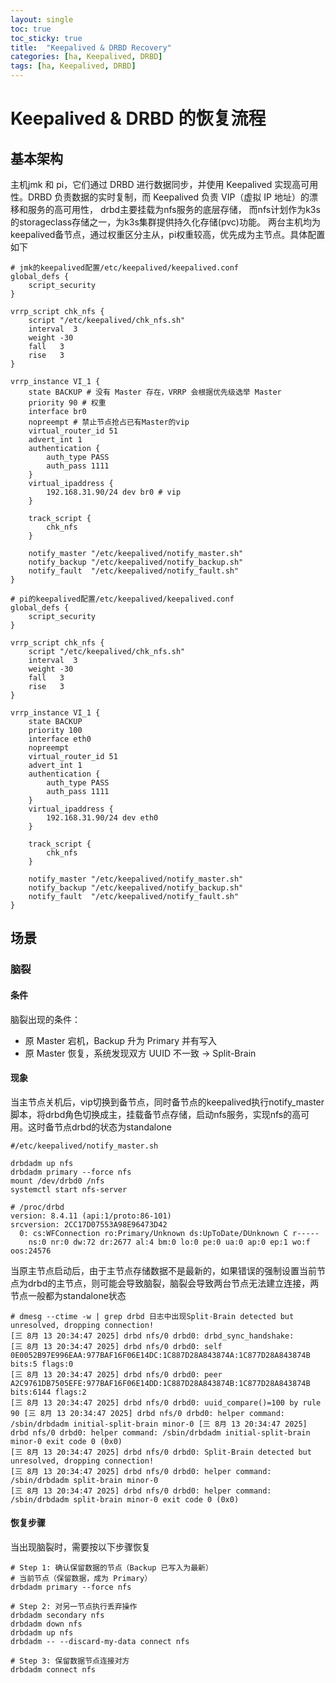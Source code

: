 ```yaml
---
layout: single
toc: true
toc_sticky: true
title:  "Keepalived & DRBD Recovery"
categories: [ha, Keepalived, DRBD]
tags: [ha, Keepalived, DRBD]
---
```


# Keepalived & DRBD 的恢复流程
## 基本架构
主机jmk 和 pi，它们通过 DRBD 进行数据同步，并使用 Keepalived 实现高可用性。DRBD 负责数据的实时复制，而 Keepalived 负责 VIP（虚拟 IP 地址）的漂移和服务的高可用性， drbd主要挂载为nfs服务的底层存储， 而nfs计划作为k3s的storageclass存储之一，为k3s集群提供持久化存储(pvc)功能。
两台主机均为keepalived备节点，通过权重区分主从，pi权重较高，优先成为主节点。具体配置如下
```
# jmk的keepalived配置/etc/keepalived/keepalived.conf
global_defs {
    script_security
}

vrrp_script chk_nfs {
    script "/etc/keepalived/chk_nfs.sh"
    interval  3
    weight -30
    fall   3
    rise   3
}

vrrp_instance VI_1 {
    state BACKUP # 没有 Master 存在，VRRP 会根据优先级选举 Master
    priority 90 # 权重
    interface br0
    nopreempt # 禁止节点抢占已有Master的vip
    virtual_router_id 51
    advert_int 1
    authentication {
        auth_type PASS
        auth_pass 1111
    }
    virtual_ipaddress {
        192.168.31.90/24 dev br0 # vip
    }

    track_script {
        chk_nfs
    }

    notify_master "/etc/keepalived/notify_master.sh"
    notify_backup "/etc/keepalived/notify_backup.sh"
    notify_fault  "/etc/keepalived/notify_fault.sh"
}
``` 
```
# pi的keepalived配置/etc/keepalived/keepalived.conf
global_defs {
    script_security
}

vrrp_script chk_nfs {
    script "/etc/keepalived/chk_nfs.sh"
    interval  3
    weight -30
    fall   3
    rise   3
}

vrrp_instance VI_1 {
    state BACKUP
    priority 100
    interface eth0
    nopreempt
    virtual_router_id 51
    advert_int 1
    authentication {
        auth_type PASS
        auth_pass 1111
    }
    virtual_ipaddress {
        192.168.31.90/24 dev eth0
    }

    track_script {
        chk_nfs
    }

    notify_master "/etc/keepalived/notify_master.sh"
    notify_backup "/etc/keepalived/notify_backup.sh"
    notify_fault  "/etc/keepalived/notify_fault.sh"
}
```
## 场景
### 脑裂
#### 条件
脑裂出现的条件：
* 原 Master 宕机，Backup 升为 Primary 并有写入
* 原 Master 恢复，系统发现双方 UUID 不一致 → Split-Brain
#### 现象
当主节点关机后，vip切换到备节点，同时备节点的keepalived执行notify_master脚本，将drbd角色切换成主，挂载备节点存储，启动nfs服务，实现nfs的高可用。这时备节点drbd的状态为standalone
```
#/etc/keepalived/notify_master.sh

drbdadm up nfs
drbdadm primary --force nfs
mount /dev/drbd0 /nfs
systemctl start nfs-server
```
```
# /proc/drbd
version: 8.4.11 (api:1/proto:86-101)
srcversion: 2CC17D07553A98E96473D42
  0: cs:WFConnection ro:Primary/Unknown ds:UpToDate/DUnknown C r-----
    ns:0 nr:0 dw:72 dr:2677 al:4 bm:0 lo:0 pe:0 ua:0 ap:0 ep:1 wo:f oos:24576

```
当原主节点启动后，由于主节点存储数据不是最新的，如果错误的强制设置当前节点为drbd的主节点，则可能会导致脑裂，脑裂会导致两台节点无法建立连接，两节点一般都为standalone状态
```
# dmesg --ctime -w | grep drbd 日志中出现Split-Brain detected but unresolved, dropping connection!
[三 8月 13 20:34:47 2025] drbd nfs/0 drbd0: drbd_sync_handshake: 
[三 8月 13 20:34:47 2025] drbd nfs/0 drbd0: self 0E0052B97E996EAA:977BAF16F06E14DC:1C887D28A843874A:1C877D28A843874B bits:5 flags:0 
[三 8月 13 20:34:47 2025] drbd nfs/0 drbd0: peer A2C9761DB7505EFE:977BAF16F06E14DD:1C887D28A843874B:1C877D28A843874B bits:6144 flags:2 
[三 8月 13 20:34:47 2025] drbd nfs/0 drbd0: uuid_compare()=100 by rule 90 [三 8月 13 20:34:47 2025] drbd nfs/0 drbd0: helper command: /sbin/drbdadm initial-split-brain minor-0 [三 8月 13 20:34:47 2025] drbd nfs/0 drbd0: helper command: /sbin/drbdadm initial-split-brain minor-0 exit code 0 (0x0) 
[三 8月 13 20:34:47 2025] drbd nfs/0 drbd0: Split-Brain detected but unresolved, dropping connection! 
[三 8月 13 20:34:47 2025] drbd nfs/0 drbd0: helper command: /sbin/drbdadm split-brain minor-0 
[三 8月 13 20:34:47 2025] drbd nfs/0 drbd0: helper command: /sbin/drbdadm split-brain minor-0 exit code 0 (0x0)
```
#### 恢复步骤
当出现脑裂时，需要按以下步骤恢复
```
# Step 1: 确认保留数据的节点（Backup 已写入为最新）
# 当前节点（保留数据，成为 Primary）
drbdadm primary --force nfs

# Step 2: 对另一节点执行丢弃操作
drbdadm secondary nfs
drbdadm down nfs
drbdadm up nfs
drbdadm -- --discard-my-data connect nfs

# Step 3: 保留数据节点连接对方
drbdadm connect nfs
```